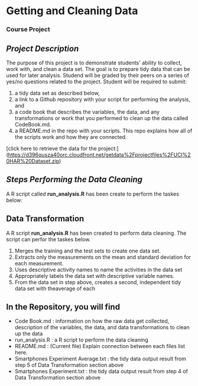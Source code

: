 # **Getting and Cleaning Data** 
### Course Project

## *Project Description*

The purpose of this project is to demonstrate students' ability to collect, work with, and clean a data set. The goal is to prepare tidy data that can be used for later analysis. Studend will be graded by their peers on a series of yes/no questions related to the project. Student will be required to submit: 

1.  a tidy data set as described below, 
2.  a link to a Github repository with your script for performing the analysis, and 
3.  a code book that describes the variables, the data, and any transformations or work that you performed to clean up the data called CodeBook.md. 
4.  a README.md in the repo with your scripts. This repo explains how all of the scripts work and how they are connected.  


[click here to retrieve the data for the project:]   
(https://d396qusza40orc.cloudfront.net/getdata%2Fprojectfiles%2FUCI%20HAR%20Dataset.zip) 


## *Steps Performing the Data Cleaning*

A R script called **run_analysis.R** has been create to perform the taskes below: 

## Data Transformation
A R script **run_analysis.R** has been created to perform data cleaning. The script can perfor the taskes below.

1)  Merges the training and the test sets to create one data set.  
2)  Extracts only the measurements on the mean and standard deviation for each measurement.   
3)  Uses descriptive activity names to name the activities in the data set  
4)  Appropriately labels the data set with descriptive variable names.   
5)  From the data set in step above, creates a second, independent tidy data set with theaverage of each

## In the Repository, you will find 
- Code Book.md : information on how the raw data get collected, description of the variables, the data, and data transformations to clean up the data
- run_analysis.R : a R script to perform the data cleaning
- README.md : (Current file) Explain connection between each files list here.  
- Smartphones Experiment Average.txt : the tidy data output result from step 5 of Data Transformation section above
- Smartphones Experiment.txt : the tidy data output result from step 4 of Data Transformation section above